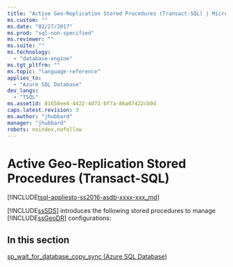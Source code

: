 ```yaml
---
title: "Active Geo-Replication Stored Procedures (Transact-SQL) | Microsoft Docs"
ms.custom: ""
ms.date: "02/27/2017"
ms.prod: "sql-non-specified"
ms.reviewer: ""
ms.suite: ""
ms.technology: 
  - "database-engine"
ms.tgt_pltfrm: ""
ms.topic: "language-reference"
applies_to: 
  - "Azure SQL Database"
dev_langs: 
  - "TSQL"
ms.assetid: 81658ee4-4422-4d73-bf7a-86a07422cb0d
caps.latest.revision: 3
ms.author: "jhubbard"
manager: "jhubbard"
robots: noindex,nofollow
---
```

# Active Geo-Replication Stored Procedures (Transact-SQL)
[!INCLUDE[tsql-appliesto-ss2016-asdb-xxxx-xxx_md](../a9notintoc/includes/tsql-appliesto-ss2016-asdb-xxxx-xxx-md.md)]

  [!INCLUDE[ssSDS](../a9retired/includes/sssds-md.md)] introduces the following stored procedures to manage [!INCLUDE[ssGeoDR](../a9retired/includes/ssgeodr-md.md)] configurations:  
  
## In this section  
 [sp_wait_for_database_copy_sync &#40;Azure SQL Database&#41;](../relational-databases/reference/system-stored-procedures/active-geo-replication-sp-wait-for-database-copy-sync.md)  
  
  